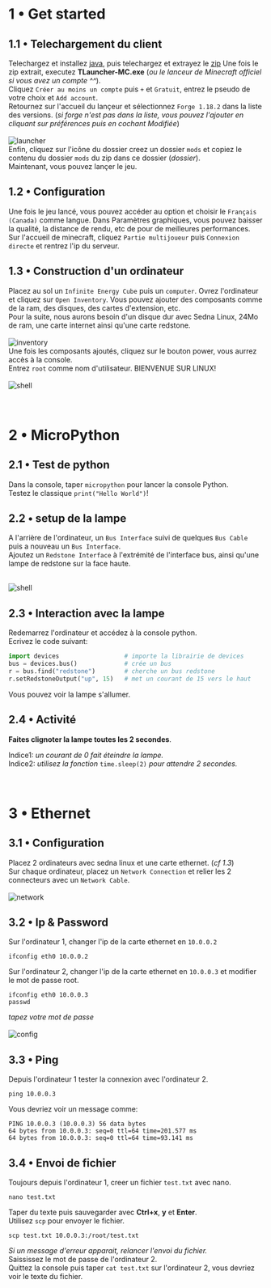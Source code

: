 # 1 • Get started

## 1.1 • Telechargement du client

Telechargez et installez [java](https://download.oracle.com/java/18/latest/jdk-18_windows-x64_bin.exe), puis telechargez et extrayez le [zip](https://pf4.ddns.net/dl/mc.zip)
Une fois le zip extrait, executez **TLauncher-MC.exe** (*ou le lanceur de Minecraft officiel si vous avez un compte ^^*).<br>
Cliquez `Créer au moins un compte` puis `+` et `Gratuit`, entrez le pseudo de votre choix et `Add account`.<br>
Retournez sur l'accueil du lançeur et sélectionnez `Forge 1.18.2` dans la liste des versions. (*si forge n'est pas dans la liste, vous pouvez l'ajouter en cliquant sur préférences puis en cochant Modifiée*)<br>
<br>![launcher](https://elydre.github.io/img/launcher.png)<br>
Enfin, cliquez sur l'icône du dossier creez un dossier `mods` et copiez le contenu du dossier `mods` du zip dans ce dossier (*dossier*).<br>
Maintenant, vous pouvez lançer le jeu.<br>

## 1.2 • Configuration

Une fois le jeu lancé, vous pouvez accéder au option et choisir le `Français (Canada)` comme langue. Dans Paramètres graphiques, vous pouvez bais*s*er la qualité, la distance de rendu, etc de pour de meilleures performances.<br>
Sur l'accueil de minecraft, cliquez `Partie multijoueur` puis `Connexion directe` et rentrez l'ip du serveur.<br>

## 1.3 • Construction d'un ordinateur

Placez au sol un `Infinite Energy Cube` puis un `computer`.
Ovrez l'ordinateur et cliquez sur `Open Inventory`. Vous pouvez ajouter des composants comme de la ram, des disques, des cartes d'extension, etc.<br>
Pour la suite, nous aurons besoin d'un disque dur avec Sedna Linux, 24Mo de ram, une carte internet ainsi qu'une carte redstone.<br>
<br>![inventory](https://elydre.github.io/img/inventory.png)<br>
Une fois les composants ajoutés, cliquez sur le bouton power, vous aurrez accès à la console.<br>
Entrez `root` comme nom d'utilisateur. BIENVENUE SUR LINUX!<br>
<br>![shell](https://elydre.github.io/img/shell.png)<br><br><br>



# 2 • MicroPython

## 2.1 • Test de python

Dans la console, taper `micropython` pour lancer la console Python.<br>
Testez le classique `print("Hello World")`!<br>

## 2.2 • setup de la lampe

A l'arrière de l'ordinateur, un `Bus Interface` suivi de quelques `Bus Cable` puis a nouveau un `Bus Interface`.<br>
Ajoutez un `Redstone Interface` à l'extrémité de l'interface bus,
ainsi qu'une lampe de redstone sur la face haute.<br>

<br>![shell](https://elydre.github.io/img/redstone.png)<br>

## 2.3 • Interaction avec la lampe

Redemarrez l'ordinateur et accédez à la console python.<br>
Ecrivez le code suivant:<br>

```py
import devices                  # importe la librairie de devices
bus = devices.bus()             # crée un bus
r = bus.find("redstone")        # cherche un bus redstone
r.setRedstoneOutput("up", 15)   # met un courant de 15 vers le haut
```

Vous pouvez voir la lampe s'allumer.<br>

## 2.4 • Activité

**Faites clignoter la lampe toutes les 2 secondes**.<br>

Indice1: *un courant de 0 fait éteindre la lampe.*<br>
Indice2: *utilisez la fonction* `time.sleep(2)` *pour attendre 2 secondes.*<br><br><br>



# 3 • Ethernet

## 3.1 • Configuration

Placez 2 ordinateurs avec sedna linux et une carte ethernet. (*cf 1.3*)<br>
Sur chaque ordinateur, placez un `Network Connection` et relier les 2 connecteurs avec un `Network Cable`.<br>
<br>![network](https://elydre.github.io/img/eth_pass.png)<br>

## 3.2 • Ip & Password

Sur l'ordinateur 1, changer l'ip de la carte ethernet en `10.0.0.2`

```shell
ifconfig eth0 10.0.0.2
```

Sur l'ordinateur 2, changer l'ip de la carte ethernet en `10.0.0.3` et modifier le mot de passe root.<br>

```shell
ifconfig eth0 10.0.0.3
passwd
```

*tapez votre mot de passe*<br>
<br>![config](https://elydre.github.io/img/ip_conf.png)<br>

## 3.3 • Ping

Depuis l'ordinateur 1 tester la connexion avec l'ordinateur 2.<br>

```shell
ping 10.0.0.3
```

Vous devriez voir un message comme:<br>

```
PING 10.0.0.3 (10.0.0.3) 56 data bytes
64 bytes from 10.0.0.3: seq=0 ttl=64 time=201.577 ms
64 bytes from 10.0.0.3: seq=0 ttl=64 time=93.141 ms
```

## 3.4 • Envoi de fichier

Toujours depuis l'ordinateur 1, creer un fichier `test.txt` avec nano.<br>

```shell
nano test.txt
```

Taper du texte puis sauvegarder avec **Ctrl+x**, **y** et **Enter**.<br>
Utilisez `scp` pour envoyer le fichier.<br>

```shell
scp test.txt 10.0.0.3:/root/test.txt
```

*Si un message d'erreur apparait, relancer l'envoi du fichier.*<br>
Saississez le mot de passe de l'ordinateur 2.<br>
Quittez la console puis taper `cat test.txt` sur l'ordinateur 2, vous devriez voir le texte du fichier.<br>
